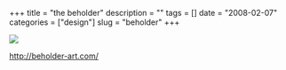 +++
title = "the beholder"
description = ""
tags = []
date = "2008-02-07"
categories = ["design"]
slug = "beholder"
+++


 

  <div id="screens-thumbs" class="clearfix">
    <div class="txt-center" id="design-submission"><a href="http://beholder-art.com/"><img id='bluga-thumbnail-967' class='bluga-thumbnail large' src='//konigi.com/media/bluga/
wt47f27ef31cc46_0.jpg'/></a></div>  
  </div>   
<p><a href="http://beholder-art.com/">http://beholder-art.com/</a></p>




